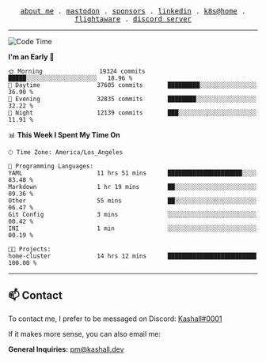 <p align="center">
  <samp>
    <a href="https://jordanjones.org/">about me</a> .
    <a rel="me" href="https://mastodon.social/@kashall">mastodon</a> .
    <a href="https://github.com/sponsors/kashalls">sponsors</a> .
    <a href="https://linkedin.com/in/jordpjones">linkedin</a> .
    <a href="https://github.com/kashalls/home-cluster">k8s@home</a> .
    <a href="https://flightaware.com/adsb/stats/user/kashalls">flightaware</a> .
    <a href="https://discord.gg/V2WrCfqba9">discord server</a>
  </samp>
</p>

---

<!--START_SECTION:waka-->
![Code Time](http://img.shields.io/badge/Code%20Time-1%2C684%20hrs%2013%20mins-blue)

**I'm an Early 🐤** 

```text
🌞 Morning                19324 commits       █████░░░░░░░░░░░░░░░░░░░░   18.96 % 
🌆 Daytime                37605 commits       █████████░░░░░░░░░░░░░░░░   36.90 % 
🌃 Evening                32835 commits       ████████░░░░░░░░░░░░░░░░░   32.22 % 
🌙 Night                  12139 commits       ███░░░░░░░░░░░░░░░░░░░░░░   11.91 % 
```


📊 **This Week I Spent My Time On** 

```text
🕑︎ Time Zone: America/Los_Angeles

💬 Programming Languages: 
YAML                     11 hrs 51 mins      █████████████████████░░░░   83.48 % 
Markdown                 1 hr 19 mins        ██░░░░░░░░░░░░░░░░░░░░░░░   09.36 % 
Other                    55 mins             ██░░░░░░░░░░░░░░░░░░░░░░░   06.47 % 
Git Config               3 mins              ░░░░░░░░░░░░░░░░░░░░░░░░░   00.42 % 
INI                      1 min               ░░░░░░░░░░░░░░░░░░░░░░░░░   00.19 % 

🐱‍💻 Projects: 
home-cluster             14 hrs 12 mins      █████████████████████████   100.00 % 
```


<!--END_SECTION:waka-->

---

## 📫 Contact

To contact me, I prefer to be messaged on Discord:  [Kashall#0001](https://discord.com/users/201077739589992448)

If it makes more sense, you can also email me:

**General Inquiries:** pm@kashall.dev  
